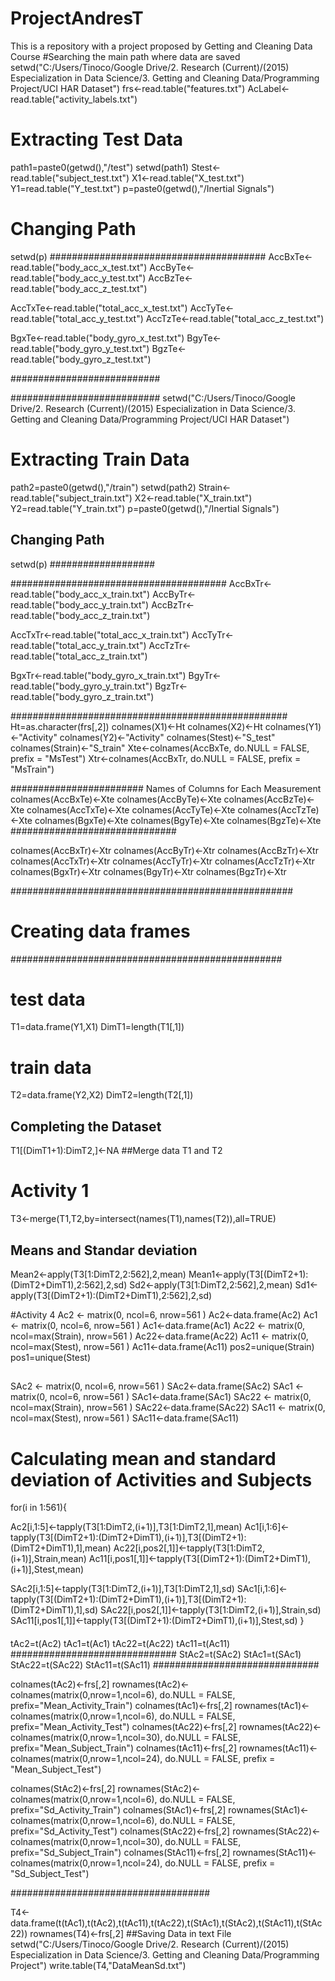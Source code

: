 # ProjectAndresT
This is a repository with a project proposed by Getting and Cleaning Data Course 
#Searching the main path where data are saved
setwd("C:/Users/Tinoco/Google Drive/2. Research (Current)/(2015) Especialization in Data Science/3. Getting and Cleaning Data/Programming Project/UCI HAR Dataset")
frs<-read.table("features.txt")
AcLabel<-read.table("activity_labels.txt")

# Extracting Test Data

path1=paste0(getwd(),"/test")
setwd(path1)
Stest<-read.table("subject_test.txt")
X1<-read.table("X_test.txt")
Y1=read.table("Y_test.txt")
p=paste0(getwd(),"/Inertial Signals")

# Changing Path
setwd(p)
#######################################
AccBxTe<-read.table("body_acc_x_test.txt")
AccByTe<-read.table("body_acc_y_test.txt")
AccBzTe<-read.table("body_acc_z_test.txt")

AccTxTe<-read.table("total_acc_x_test.txt")
AccTyTe<-read.table("total_acc_y_test.txt")
AccTzTe<-read.table("total_acc_z_test.txt")

BgxTe<-read.table("body_gyro_x_test.txt")
BgyTe<-read.table("body_gyro_y_test.txt")
BgzTe<-read.table("body_gyro_z_test.txt")

###########################


###########################
setwd("C:/Users/Tinoco/Google Drive/2. Research (Current)/(2015) Especialization in Data Science/3. Getting and Cleaning Data/Programming Project/UCI HAR Dataset")

# Extracting Train Data

path2=paste0(getwd(),"/train")
setwd(path2)
Strain<-read.table("subject_train.txt")
X2<-read.table("X_train.txt")
Y2=read.table("Y_train.txt")
p=paste0(getwd(),"/Inertial Signals")

## Changing Path
setwd(p)
###################

#######################################
AccBxTr<-read.table("body_acc_x_train.txt")
AccByTr<-read.table("body_acc_y_train.txt")
AccBzTr<-read.table("body_acc_z_train.txt")

AccTxTr<-read.table("total_acc_x_train.txt")
AccTyTr<-read.table("total_acc_y_train.txt")
AccTzTr<-read.table("total_acc_z_train.txt")

BgxTr<-read.table("body_gyro_x_train.txt")
BgyTr<-read.table("body_gyro_y_train.txt")
BgzTr<-read.table("body_gyro_z_train.txt")

##################################################
Ht=as.character(frs[,2])
colnames(X1)<-Ht
colnames(X2)<-Ht
colnames(Y1)<-"Activity"
colnames(Y2)<-"Activity"
colnames(Stest)<-"S_test"
colnames(Strain)<-"S_train"
Xte<-colnames(AccBxTe, do.NULL = FALSE, prefix = "MsTest")
Xtr<-colnames(AccBxTr, do.NULL = FALSE, prefix = "MsTrain")

######################## Names of Columns for Each Measurement
colnames(AccBxTe)<-Xte
colnames(AccByTe)<-Xte
colnames(AccBzTe)<-Xte
colnames(AccTxTe)<-Xte
colnames(AccTyTe)<-Xte
colnames(AccTzTe)<-Xte
colnames(BgxTe)<-Xte
colnames(BgyTe)<-Xte
colnames(BgzTe)<-Xte
##############################

colnames(AccBxTr)<-Xtr
colnames(AccByTr)<-Xtr
colnames(AccBzTr)<-Xtr
colnames(AccTxTr)<-Xtr
colnames(AccTyTr)<-Xtr
colnames(AccTzTr)<-Xtr
colnames(BgxTr)<-Xtr
colnames(BgyTr)<-Xtr
colnames(BgzTr)<-Xtr
 

###################################################
# Creating data frames
#################################################
# test data
T1=data.frame(Y1,X1)
DimT1=length(T1[,1])
# train data
T2=data.frame(Y2,X2)
DimT2=length(T2[,1])
## Completing the Dataset
T1[(DimT1+1):DimT2,]<-NA
##Merge data T1 and T2


# Activity 1
T3<-merge(T1,T2,by=intersect(names(T1),names(T2)),all=TRUE)

## Means and Standar deviation 

Mean2<-apply(T3[1:DimT2,2:562],2,mean)
Mean1<-apply(T3[(DimT2+1):(DimT2+DimT1),2:562],2,sd)
Sd2<-apply(T3[1:DimT2,2:562],2,mean)
Sd1<-apply(T3[(DimT2+1):(DimT2+DimT1),2:562],2,sd)

#Activity 4
Ac2 <- matrix(0, ncol=6, nrow=561 )
Ac2<-data.frame(Ac2)
Ac1 <- matrix(0, ncol=6, nrow=561 )
Ac1<-data.frame(Ac1)
Ac22 <- matrix(0, ncol=max(Strain), nrow=561 )
Ac22<-data.frame(Ac22)
Ac11 <- matrix(0, ncol=max(Stest), nrow=561 )
Ac11<-data.frame(Ac11)
pos2=unique(Strain)
pos1=unique(Stest)
##
SAc2 <- matrix(0, ncol=6, nrow=561 )
SAc2<-data.frame(SAc2)
SAc1 <- matrix(0, ncol=6, nrow=561 )
SAc1<-data.frame(SAc1)
SAc22 <- matrix(0, ncol=max(Strain), nrow=561 )
SAc22<-data.frame(SAc22)
SAc11 <- matrix(0, ncol=max(Stest), nrow=561 )
SAc11<-data.frame(SAc11)


# Calculating mean and standard deviation of Activities and Subjects

for(i in 1:561){
  
Ac2[i,1:5]<-tapply(T3[1:DimT2,(i+1)],T3[1:DimT2,1],mean)
Ac1[i,1:6]<-tapply(T3[(DimT2+1):(DimT2+DimT1),(i+1)],T3[(DimT2+1):(DimT2+DimT1),1],mean)
Ac22[i,pos2[,1]]<-tapply(T3[1:DimT2,(i+1)],Strain,mean)
Ac11[i,pos1[,1]]<-tapply(T3[(DimT2+1):(DimT2+DimT1),(i+1)],Stest,mean)

SAc2[i,1:5]<-tapply(T3[1:DimT2,(i+1)],T3[1:DimT2,1],sd)
SAc1[i,1:6]<-tapply(T3[(DimT2+1):(DimT2+DimT1),(i+1)],T3[(DimT2+1):(DimT2+DimT1),1],sd)
SAc22[i,pos2[,1]]<-tapply(T3[1:DimT2,(i+1)],Strain,sd)
SAc11[i,pos1[,1]]<-tapply(T3[(DimT2+1):(DimT2+DimT1),(i+1)],Stest,sd)
}

####
tAc2=t(Ac2)
tAc1=t(Ac1)
tAc22=t(Ac22)
tAc11=t(Ac11)
##############################
StAc2=t(SAc2)
StAc1=t(SAc1)
StAc22=t(SAc22)
StAc11=t(SAc11)
##############################

colnames(tAc2)<-frs[,2]
rownames(tAc2)<-colnames(matrix(0,nrow=1,ncol=6), do.NULL = FALSE, prefix="Mean_Activity_Train")
colnames(tAc1)<-frs[,2]
rownames(tAc1)<-colnames(matrix(0,nrow=1,ncol=6), do.NULL = FALSE, prefix="Mean_Activity_Test")
colnames(tAc22)<-frs[,2]
rownames(tAc22)<- colnames(matrix(0,nrow=1,ncol=30), do.NULL = FALSE, prefix="Mean_Subject_Train")
colnames(tAc11)<-frs[,2]
rownames(tAc11)<-colnames(matrix(0,nrow=1,ncol=24), do.NULL = FALSE, prefix = "Mean_Subject_Test")

colnames(StAc2)<-frs[,2]
rownames(StAc2)<-colnames(matrix(0,nrow=1,ncol=6), do.NULL = FALSE, prefix="Sd_Activity_Train")
colnames(StAc1)<-frs[,2]
rownames(StAc1)<-colnames(matrix(0,nrow=1,ncol=6), do.NULL = FALSE, prefix="Sd_Activity_Test")
colnames(StAc22)<-frs[,2]
rownames(StAc22)<- colnames(matrix(0,nrow=1,ncol=30), do.NULL = FALSE, prefix="Sd_Subject_Train")
colnames(StAc11)<-frs[,2]
rownames(StAc11)<-colnames(matrix(0,nrow=1,ncol=24), do.NULL = FALSE, prefix = "Sd_Subject_Test")

####################################

T4<-data.frame(t(tAc1),t(tAc2),t(tAc11),t(tAc22),t(StAc1),t(StAc2),t(StAc11),t(StAc22))
rownames(T4)<-frs[,2]
##Saving Data in text File
setwd("C:/Users/Tinoco/Google Drive/2. Research (Current)/(2015) Especialization in Data Science/3. Getting and Cleaning Data/Programming Project")
write.table(T4,"DataMeanSd.txt")
